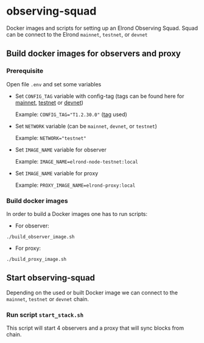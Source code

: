 # observing-squad

Docker images and scripts for setting up an Elrond Observing Squad. Squad can be connect to the Elrond `mainnet`, `testnet`, or `devnet`

## Build docker images for observers and proxy


### Prerequisite

Open file `.env` and set some variables
- Set `CONFIG_TAG` variable with config-tag (tags can be found here for [mainnet](https://github.com/ElrondNetwork/elrond-config-mainnet), [testnet](https://github.com/ElrondNetwork/elrond-config-testnet) or [devnet](https://github.com/ElrondNetwork/elrond-config-devnet))

    Example: `CONFIG_TAG="T1.2.30.0"` ([tag](https://github.com/ElrondNetwork/elrond-config-testnet/tree/T1.2.30.0) used)


- Set `NETWORK` variable (can be `mainnet`, `devnet`, or `testnet`)
  
    Example: `NETWORK="testnet"`


- Set `IMAGE_NAME` variable for observer

    Example: `IMAGE_NAME=elrond-node-testnet:local`


- Set `IMAGE_NAME` variable for proxy

  Example: `PROXY_IMAGE_NAME=elrond-proxy:local`

### Build docker images 

In order to build a Docker images one has to run scripts:

- For observer:
```
./build_observer_image.sh
```

- For proxy:
```
./build_proxy_image.sh
```

## Start observing-squad

Depending on the used or built Docker image we can connect to the `mainnet`, `testnet` or `devnet` chain.

### Run script `start_stack.sh`

This script will start 4 observers and a proxy that will sync blocks from chain.